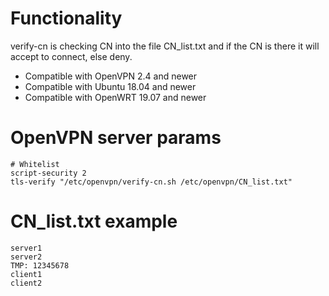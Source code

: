 # Functionality
verify-cn is checking CN into the file CN_list.txt and if the CN is there it will accept to connect, else deny.
- Compatible with OpenVPN 2.4 and newer
- Compatible with Ubuntu 18.04 and newer
- Compatible with OpenWRT 19.07 and newer

# OpenVPN server params

 ```
 # Whitelist
script-security 2
tls-verify "/etc/openvpn/verify-cn.sh /etc/openvpn/CN_list.txt"
```

# CN_list.txt example

```
server1
server2
TMP: 12345678
client1
client2
```
